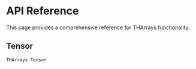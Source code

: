 # API Reference

This page provides a comprehensive reference for THArrays
functionality.

## Tensor

```@docs
THArrays.Tensor
```
